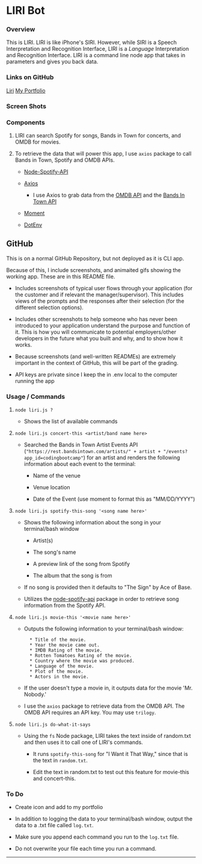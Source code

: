 # LIRI Bot

### Overview

This is LIRI. LIRI is like iPhone's SIRI. However, while SIRI is a Speech Interpretation and Recognition Interface, LIRI is a _Language_ Interpretation and Recognition Interface. LIRI is a command line node app that takes in parameters and gives you back data.

### Links on GitHub

[Liri](https://github.com/plinck/Liri)
[My Portfolio](https://plinck.github.io/My-Portfolio/)

### Screen Shots

### Components

1. LIRI can search Spotify for songs, Bands in Town for concerts, and OMDB for movies.

2. To retrieve the data that will power this app, I use `axios` package to call Bands in Town, Spotify and OMDB APIs. 

   * [Node-Spotify-API](https://www.npmjs.com/package/node-spotify-api)

   * [Axios](https://www.npmjs.com/package/axios)

     * I use Axios to grab data from the [OMDB API](http://www.omdbapi.com) and the [Bands In Town API](http://www.artists.bandsintown.com/bandsintown-api)

   * [Moment](https://www.npmjs.com/package/moment)

   * [DotEnv](https://www.npmjs.com/package/dotenv)
   
## GitHub

This is on a normal GitHub Repository, but not deployed as it is CLI app. 

Because of this, I include screenshots, and animaited gifs showing the working app. These are in this README file.

* Includes screenshots of typical user flows through your application (for the customer and if relevant the manager/supervisor). This includes views of the prompts and the responses after their selection (for the different selection options).

* Includes other screenshots to help someone who has never been introduced to your application understand the purpose and function of it. This is how you will communicate to potential employers/other developers in the future what you built and why, and to show how it works. 

* Because screenshots (and well-written READMEs) are extremely important in the context of GitHub, this will be part of the grading.

* API keys are private since I keep the in .env local to the computer running the app

### Usage / Commands

1. `node liri.js ?`
   
   * Shows the list of available commands

2. `node liri.js concert-this <artist/band name here>`

   * Searched the Bands in Town Artist Events API (`"https://rest.bandsintown.com/artists/" + artist + "/events?app_id=codingbootcamp"`) for an artist and renders the following information about each event to the terminal:

     * Name of the venue

     * Venue location

     * Date of the Event (use moment to format this as "MM/DD/YYYY")

3. `node liri.js spotify-this-song '<song name here>'`

   * Shows the following information about the song in your terminal/bash window

     * Artist(s)

     * The song's name

     * A preview link of the song from Spotify

     * The album that the song is from

   * If no song is provided then it defaults to "The Sign" by Ace of Base.

   * Utilizes the [node-spotify-api](https://www.npmjs.com/package/node-spotify-api) package in order to retrieve song information from the Spotify API.

4. `node liri.js movie-this '<movie name here>'`

   * Outputs the following information to your terminal/bash window:

     ```
       * Title of the movie.
       * Year the movie came out.
       * IMDB Rating of the movie.
       * Rotten Tomatoes Rating of the movie.
       * Country where the movie was produced.
       * Language of the movie.
       * Plot of the movie.
       * Actors in the movie.
     ```

   * If the user doesn't type a movie in, it outputs data for the movie 'Mr. Nobody.'

   * I use the `axios` package to retrieve data from the OMDB API. The OMDB API requires an API key. You may use `trilogy`.

5. `node liri.js do-what-it-says`

   * Using the `fs` Node package, LIRI takes the text inside of random.txt and then uses it to call one of LIRI's commands.

     * It runs `spotify-this-song` for "I Want it That Way," since that is the text in `random.txt`.

     * Edit the text in random.txt to test out this feature for movie-this and concert-this.

### To Do

* Create icon and add to my portfolio

* In addition to logging the data to your terminal/bash window, output the data to a .txt file called `log.txt`.

* Make sure you append each command you run to the `log.txt` file. 

* Do not overwrite your file each time you run a command.
  
- - -